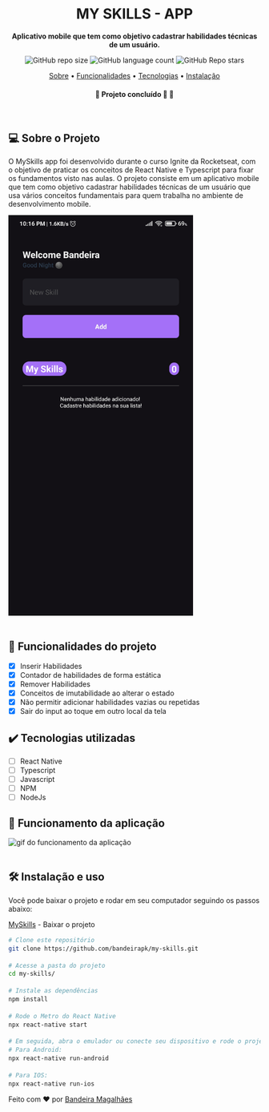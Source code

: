 <p align="center">
  <h1 align='center'>MY SKILLS - APP </h1>
</p>

<p align="center">
    <strong>Aplicativo mobile que tem como objetivo cadastrar habilidades técnicas de um usuário.</strong>
</p>

<p align="center">
  <img alt="GitHub repo size" src="https://img.shields.io/github/repo-size/bandeirapk/my-skills">
  <img alt="GitHub language count" src="https://img.shields.io/github/languages/count/bandeirapk/my-skills">
  <img alt="GitHub Repo stars" src="https://img.shields.io/github/stars/bandeirapk/my-skills?style=social">
</p>

<p align="center">
 <a href="#-sobre-o-projeto">Sobre</a> •
 <a href="#-funcionalidades-do-projeto">Funcionalidades</a> • 
 <a href="https://github.com/bandeirapk/my-skills/edit/main/README.md#%EF%B8%8F-tecnologias-utilizadas">Tecnologias</a> • 
 <a href="https://github.com/bandeirapk/my-skills/edit/main/README.md#%EF%B8%8F-instala%C3%A7%C3%A3o-e-uso">Instalação</a>
</p>

<h4 align="center"> 
	🚧  Projeto concluído 🚀 🚧
</h4>

<br>

## 💻 Sobre o Projeto

O MySkills app foi desenvolvido durante o curso Ignite da Rocketseat, com o objetivo de praticar os conceitos de React Native e Typescript para fixar os fundamentos visto nas aulas. O projeto consiste em um aplicativo mobile que tem como objetivo cadastrar habilidades técnicas de um usuário que usa vários conceitos fundamentais para quem trabalha no ambiente de desenvolvimento mobile.

<div>
  <img src="./.github/app_screen.jpg" alt="imagem da aplicação" width="369px" height="800px">
</div>

<br>

## 🔨 Funcionalidades do projeto

- [x] Inserir Habilidades
- [x] Contador de habilidades de forma estática
- [x] Remover Habilidades
- [x] Conceitos de imutabilidade ao alterar o estado
- [x] Não permitir adicionar habilidades vazias ou repetidas
- [x] Sair do input ao toque em outro local da tela

## ✔️ Tecnologias utilizadas

- [ ] React Native
- [ ] Typescript
- [ ] Javascript
- [ ] NPM
- [ ] NodeJs

## 📱 Funcionamento da aplicação

<div> 
  <img src="./.github/myskills.gif" alt="gif do funcionamento da aplicação" width="369px" height="800px">
</div>

<br>

## 🛠️ Instalação e uso

Você pode baixar o projeto e rodar em seu computador seguindo os passos abaixo:

[MySkills](https://github.com/bandeirapk/my-skills/archive/refs/heads/main.zip) - Baixar o projeto

```bash
# Clone este repositório
git clone https://github.com/bandeirapk/my-skills.git

# Acesse a pasta do projeto
cd my-skills/

# Instale as dependências
npm install

# Rode o Metro do React Native
npx react-native start

# Em seguida, abra o emulador ou conecte seu dispositivo e rode o projeto.
# Para Android:
npx react-native run-android

# Para IOS:
npx react-native run-ios
```

Feito com ❤️ por [Bandeira Magalhães](https://github.com/bandeirapk)
